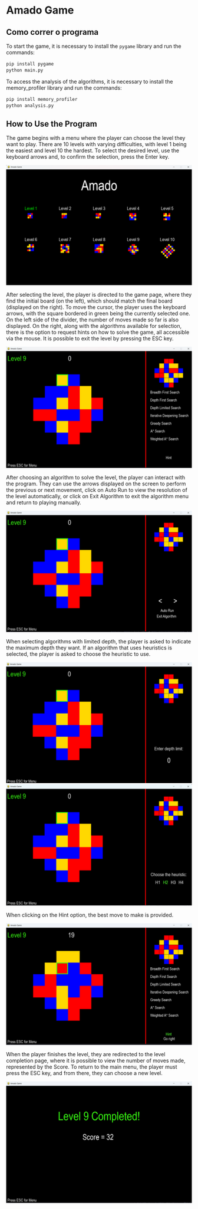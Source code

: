 # Amado Game

## Como correr o programa

To start the game, it is necessary to install the `pygame` library and run the commands:
```bash
pip install pygame
python main.py
```

To access the analysis of the algorithms, it is necessary to install the memory_profiler library and run the commands:
```bash
pip install memory_profiler
python analysis.py
```

## How to Use the Program

The game begins with a menu where the player can choose the level they want to play. There are 10 levels with varying difficulties, with level 1 being the easiest and level 10 the hardest. To select the desired level, use the keyboard arrows and, to confirm the selection, press the Enter key.

![Menu](photos/mainMenu.png)

After selecting the level, the player is directed to the game page, where they find the initial board (on the left), which should match the final board (displayed on the right). To move the cursor, the player uses the keyboard arrows, with the square bordered in green being the currently selected one. On the left side of the divider, the number of moves made so far is also displayed. On the right, along with the algorithms available for selection, there is the option to request hints on how to solve the game, all accessible via the mouse. It is possible to exit the level by pressing the ESC key.

![Jogo](photos/game.png)

After choosing an algorithm to solve the level, the player can interact with the program. They can use the arrows displayed on the screen to perform the previous or next movement, click on Auto Run to view the resolution of the level automatically, or click on Exit Algorithm to exit the algorithm menu and return to playing manually.

![Algoritmo](photos/runAlgorithms.png)

When selecting algorithms with limited depth, the player is asked to indicate the maximum depth they want. If an algorithm that uses heuristics is selected, the player is asked to choose the heuristic to use.

![Profundidade](photos/depth.png)
![Heurística](photos/heuristic.png)

When clicking on the Hint option, the best move to make is provided.

![Dicas](photos/hint.png)

When the player finishes the level, they are redirected to the level completion page, where it is possible to view the number of moves made, represented by the Score. To return to the main menu, the player must press the ESC key, and from there, they can choose a new level.

![Conclusão](photos/finalMenu.png)

